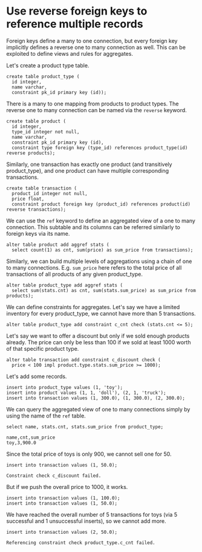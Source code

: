 # Use reverse foreign keys to reference multiple records

Foreign keys define a many to one connection, but every foreign key implicitly
defines a reverse one to many connection as well. This can be exploited to define
views and rules for aggregates.

Let's create a product type table.
<!-- RUN -->
```
create table product_type (
  id integer,
  name varchar,
  constraint pk_id primary key (id));
```

There is a many to one mapping from products to product types. The reverse one to many
connection can be named via the `reverse` keyword. 
<!-- RUN -->
```
create table product (
  id integer,
  type_id integer not null,
  name varchar,
  constraint pk_id primary key (id),
  constraint type foreign key (type_id) references product_type(id) reverse products);
```

Similarly, one transaction has exactly one product (and transitively product_type), and
one product can have multiple corresponding transactions.
<!-- RUN -->
```
create table transaction (
  product_id integer not null,
  price float,
  constraint product foreign key (product_id) references product(id) reverse transactions);
```

We can use the `ref` keyword to define an aggregated view of a one to many connection. This
subtable and its columns can be referred similarly to foreign keys via its name.
<!-- RUN -->
```
alter table product add aggref stats (
  select count(1) as cnt, sum(price) as sum_price from transactions);
```

Similarly, we can build multiple levels of aggregations using a chain of one to many connections.
E.g. `sum_price` here refers to the total price of all transactions of all products of any given
product_type.
<!-- RUN -->
```
alter table product_type add aggref stats (
  select sum(stats.cnt) as cnt, sum(stats.sum_price) as sum_price from products);
```

We can define constraints for aggregates. Let's say we have a limited inventory for every
product_type, we cannot have more than 5 transactions.
<!-- RUN -->
```
alter table product_type add constraint c_cnt check (stats.cnt <= 5);
```

Let's say we want to offer a discount but only if we sold enough products already. The price can
only be less than 100 if we sold at least 1000 worth of that specific product type.
<!-- RUN -->
```
alter table transaction add constraint c_discount check (
  price < 100 impl product.type.stats.sum_price >= 1000);
```

Let's add some records.
<!-- RUN -->
```
insert into product_type values (1, 'toy');
insert into product values (1, 1, 'doll'), (2, 1, 'truck');
insert into transaction values (1, 300.0), (1, 300.0), (2, 300.0);
```

We can query the aggregated view of one to many connections simply by using the name of the
`ref` table.
<!-- TEST -->
```
select name, stats.cnt, stats.sum_price from product_type;
```
```
name,cnt,sum_price
toy,3,900.0
```

Since the total price of toys is only 900, we cannot sell one for 50.
<!-- ERROR -->
```
insert into transaction values (1, 50.0);
```
```
Constraint check c_discount failed.
```

But if we push the overall price to 1000, it works.
<!-- RUN -->
```
insert into transaction values (1, 100.0);
insert into transaction values (1, 50.0);
```

We have reached the overall number of 5 transactions for toys (via 5 successful and 1
unsuccessful inserts), so we cannot add more.
<!-- ERROR -->
```
insert into transaction values (2, 50.0);
```
```
Referencing constraint check product_type.c_cnt failed.
```